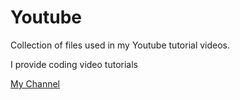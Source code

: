 # Youtube
Collection of files used in my Youtube tutorial videos.

I provide coding video tutorials

[My Channel](https://www.youtube.com/channel/UCM55Coelkz9EQYlsKkmRhfA)
